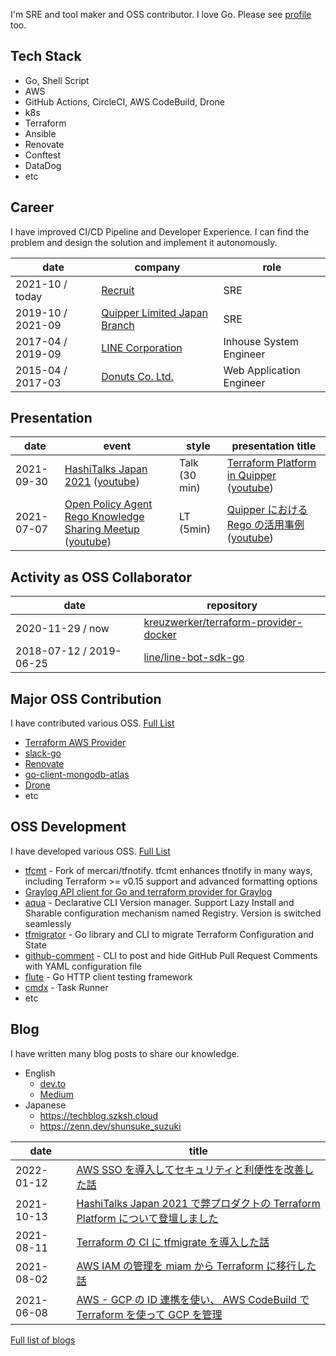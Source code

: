 I'm SRE and tool maker and OSS contributor. I love Go. Please see [profile](https://github.com/suzuki-shunsuke/profile) too.

## Tech Stack

* Go, Shell Script
* AWS
* GitHub Actions, CircleCI, AWS CodeBuild, Drone
* k8s
* Terraform
* Ansible
* Renovate
* Conftest
* DataDog
* etc

## Career

I have improved CI/CD Pipeline and Developer Experience.
I can find the problem and design the solution and implement it autonomously.

date | company | role
--- | --- | ---
2021-10 / today | [Recruit](https://www.recruit.co.jp/) | SRE
2019-10 / 2021-09 | [Quipper Limited Japan Branch](https://www.quipper.com/) | SRE
2017-04 / 2019-09 | [LINE Corporation](https://linecorp.com/en/) | Inhouse System Engineer
2015-04 / 2017-03 | [Donuts Co. Ltd.](https://www.donuts.ne.jp/) | Web Application Engineer

## Presentation

date | event | style | presentation title
--- | --- | --- | ---
2021-09-30 | [HashiTalks Japan 2021](https://events.hashicorp.com/hashitalksjapan) ([youtube](https://www.youtube.com/watch?v=Cl9S-uzkuLc)) | Talk (30 min) | [Terraform Platform in Quipper](https://speakerdeck.com/szksh/terraform-platform-in-quipper) ([youtube](https://www.youtube.com/watch?v=KpYwcwxnzbY))
2021-07-07 | [Open Policy Agent Rego Knowledge Sharing Meetup](https://mercari.connpass.com/event/211073/) ([youtube](https://youtu.be/0YpJhrz6L0A)) | LT (5min) | [Quipper における Rego の活用事例](https://gist.github.com/suzuki-shunsuke/9372337aa62a6f8394bb136582ec068e) ([youtube](https://youtu.be/0YpJhrz6L0A?t=870))

## Activity as OSS Collaborator

date | repository
--- | ---
2020-11-29 / now | [kreuzwerker/terraform-provider-docker](https://github.com/kreuzwerker/terraform-provider-docker)
2018-07-12 / 2019-06-25 | [line/line-bot-sdk-go](https://github.com/line/line-bot-sdk-go)

## Major OSS Contribution

I have contributed various OSS. [Full List](https://github.com/suzuki-shunsuke/profile#contribution-pull-request)

* [Terraform AWS Provider](https://github.com/hashicorp/terraform-provider-aws)
* [slack-go](https://github.com/slack-go/slack)
* [Renovate](https://github.com/renovatebot/renovate)
* [go-client-mongodb-atlas](https://github.com/mongodb/go-client-mongodb-atlas)
* [Drone](https://www.drone.io/)
* etc

## OSS Development

I have developed various OSS. [Full List](https://github.com/suzuki-shunsuke/profile#my-tools)

* [tfcmt](https://github.com/suzuki-shunsuke/tfcmt) - Fork of mercari/tfnotify. tfcmt enhances tfnotify in many ways, including Terraform >= v0.15 support and advanced formatting options
* [Graylog API client for Go and terraform provider for Graylog](https://github.com/suzuki-shunsuke/go-graylog)
* [aqua](https://github.com/aquaproj/aqua) - Declarative CLI Version manager. Support Lazy Install and Sharable configuration mechanism named Registry. Version is switched seamlessly
* [tfmigrator](https://github.com/tfmigrator/cli) - Go library and CLI to migrate Terraform Configuration and State
* [github-comment](https://github.com/suzuki-shunsuke/github-comment) - CLI to post and hide GitHub Pull Request Comments with YAML configuration file
* [flute](https://github.com/suzuki-shunsuke/flute) - Go HTTP client testing framework
* [cmdx](https://github.com/suzuki-shunsuke/cmdx) - Task Runner
* etc

## Blog

I have written many blog posts to share our knowledge.

* English
  * [dev.to](https://dev.to/suzukishunsuke)
  * [Medium](https://medium.com/@suzuki.shunsuke.1989)
* Japanese
  * https://techblog.szksh.cloud
  * https://zenn.dev/shunsuke_suzuki

date | title
--- | ---
2022-01-12 | [AWS SSO を導入してセキュリティと利便性を改善した話](https://blog.studysapuri.jp/entry/2022/01/12/080000)
2021-10-13 | [HashiTalks Japan 2021 で弊プロダクトの Terraform Platform について登壇しました](https://blog.studysapuri.jp/entry/2021/10/13/080000)
2021-08-11 | [Terraform の CI に tfmigrate を導入した話](https://blog.studysapuri.jp/entry/2021/08/11/080000)
2021-08-02 | [AWS IAM の管理を miam から Terraform に移行した話](https://blog.studysapuri.jp/entry/2021/08/02/080000)
2021-06-08 | [AWS - GCP の ID 連携を使い、 AWS CodeBuild で Terraform を使って GCP を管理](https://blog.studysapuri.jp/entry/2021/06/08/080000)

[Full list of blogs](https://github.com/suzuki-shunsuke/profile#blog)
